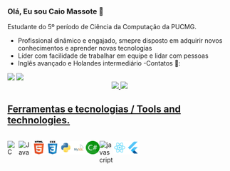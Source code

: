 ### Olá, Eu sou Caio Massote 👋

Estudante do 5º período de Ciência da Computação da PUCMG.

- Profissional dinâmico e engajado, smepre disposto em adquirir novos conhecimentos e aprender novas tecnologias
- Líder com facilidade de trabalhar em equipe e lidar com pessoas
- Inglês avançado e Holandes intermediário
-Contatos 📁:
<div>
<a href =https://www.linkedin.com/in/caio-massote-a64815209/ target="_blank"><img src ="https://img.shields.io/badge/LinkedIn-0077B5?style=for-the-badge&logo=linkedin&logoColor=white" target="_blank"></a>
<a href ="mailto:caio.massote8@gmail.com"><img src ="https://img.shields.io/badge/Gmail-D14836?style=for-the-badge&logo=gmail&logoColor=white" target="_blank"></a>
</div>

<div align="center">
  <a href="https://github.com/Thecaiobr">
  <img height="180em" src="https://github-readme-stats.vercel.app/api?username=Thecaiobr&show_icons=true&theme=dark&include_all_commits=true&count_private=true"/>
  <img height="180em" src="https://github-readme-stats.vercel.app/api/top-langs/?username=Thecaiobr&layout=compact&langs_count=7&theme=dark"/>
</div>
  
  ## Ferramentas e tecnologias / Tools and technologies.
<div style="display: inline_block"><br>
  <img align="left" alt="C" width="5%" src="https://upload.wikimedia.org/wikipedia/commons/thumb/1/18/C_Programming_Language.svg/1200px-C_Programming_Language.svg.png" />
  <img align="left" alt="Java" width="6%" src="https://images.vexels.com/media/users/3/166401/isolated/lists/b82aa7ac3f736dd78570dd3fa3fa9e24-java-programming-language-icon.png" />
  <img align="left" alt="HTML5" width="6%" src="https://raw.githubusercontent.com/github/explore/80688e429a7d4ef2fca1e82350fe8e3517d3494d/topics/html/html.png" />
  <img align="left" alt="css3" width="6%" src="https://raw.githubusercontent.com/github/explore/80688e429a7d4ef2fca1e82350fe8e3517d3494d/topics/css/css.png" />
  <img align="left" alt="python" width="6%" src="https://raw.githubusercontent.com/github/explore/80688e429a7d4ef2fca1e82350fe8e3517d3494d/topics/python/python.png" />
  <img align="left" alt="mysql" width="6%" src="https://raw.githubusercontent.com/github/explore/80688e429a7d4ef2fca1e82350fe8e3517d3494d/topics/mysql/mysql.png" />
  <img align="left" alt="c#" width="6%" src="https://raw.githubusercontent.com/github/explore/80688e429a7d4ef2fca1e82350fe8e3517d3494d/topics/csharp/csharp.png" />
  <img align="left" alt="javascript" width="6%"   src="https://cdn.iconscout.com/icon/free/png-256/javascript-2038874-1720087.png" />
  <img align="left" alt="React" width="6%" src="https://raw.githubusercontent.com/github/explore/80688e429a7d4ef2fca1e82350fe8e3517d3494d/topics/react/react.png" />
  <img align="left" alt="flutter" width="6%" src="https://raw.githubusercontent.com/github/explore/80688e429a7d4ef2fca1e82350fe8e3517d3494d/topics/flutter/flutter.png" />
</div>
<br />
<br />

  
  ##
  


